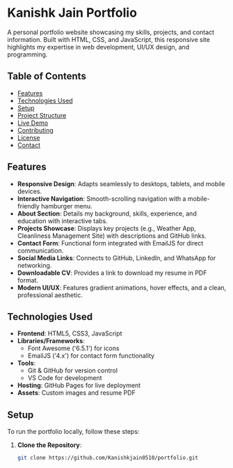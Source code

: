 # Kanishk Jain Portfolio

A personal portfolio website showcasing my skills, projects, and contact information. Built with HTML, CSS, and JavaScript, this responsive site highlights my expertise in web development, UI/UX design, and programming.


## Table of Contents
- [Features](#features)
- [Technologies Used](#technologies-used)
- [Setup](#setup)
- [Project Structure](#project-structure)
- [Live Demo](#live-demo)
- [Contributing](#contributing)
- [License](#license)
- [Contact](#contact)

## Features
- **Responsive Design**: Adapts seamlessly to desktops, tablets, and mobile devices.
- **Interactive Navigation**: Smooth-scrolling navigation with a mobile-friendly hamburger menu.
- **About Section**: Details my background, skills, experience, and education with interactive tabs.
- **Projects Showcase**: Displays key projects (e.g., Weather App, Cleanliness Management Site) with descriptions and GitHub links.
- **Contact Form**: Functional form integrated with EmailJS for direct communication.
- **Social Media Links**: Connects to GitHub, LinkedIn, and WhatsApp for networking.
- **Downloadable CV**: Provides a link to download my resume in PDF format.
- **Modern UI/UX**: Features gradient animations, hover effects, and a clean, professional aesthetic.

## Technologies Used
- **Frontend**: HTML5, CSS3, JavaScript
- **Libraries/Frameworks**:
  - Font Awesome ('6.5.1') for icons
  - EmailJS ('4.x') for contact form functionality
- **Tools**:
  - Git & GitHub for version control
  - VS Code for development
- **Hosting**: GitHub Pages for live deployment
- **Assets**: Custom images and resume PDF

## Setup
To run the portfolio locally, follow these steps:

1. **Clone the Repository**:
   ```bash
   git clone https://github.com/Kanishkjain0510/portfolio.git